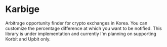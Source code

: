 # Karbige

Arbitrage opportunity finder for crypto exchanges in Korea. You can customize the percentage difference at which you want to be notified. This library is under implementation and currently I'm planning on supporting Korbit and Upbit only.